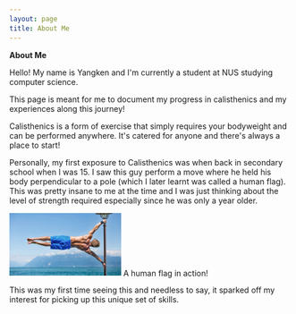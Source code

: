```yaml
---
layout: page
title: About Me
---
```


**About Me**

Hello! My name is Yangken and I'm currently a student at NUS studying computer science.

This page is meant for me to document my progress in calisthenics and my experiences along this journey!

Calisthenics is a form of exercise that simply requires your bodyweight and can be performed anywhere.
It's catered for anyone and there's always a place to start!

Personally, my first exposure to Calisthenics was when back in secondary school when I was 15.
I saw this guy perform a move where he held his body perpendicular to a pole (which I later learnt was called
a human flag). This was pretty insane to me at the time and I was just thinking about the level of strength required
especially since he was only a year older.

<img src="images/humanflag/human-flag-rdm.jpeg" alt="drawing" width="200"/>
A human flag in action!

This was my first time seeing this and needless to say, it sparked off my interest for picking up this unique set of skills.